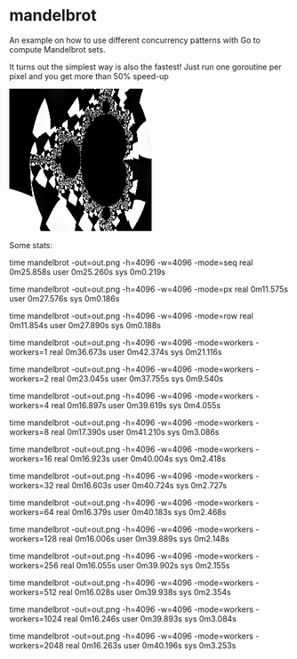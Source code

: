 mandelbrot
==========

An example on how to use different concurrency patterns with Go to compute Mandelbrot sets.

It turns out the simplest way is also the fastest!
Just run one goroutine per pixel and you get more than 50% speed-up

![A cool mandelbrot](/mandelbrot.png "Mandelbrot set")

Some stats:

  time mandelbrot -out=out.png -h=4096 -w=4096 -mode=seq
  real	0m25.858s
  user	0m25.260s
  sys	0m0.219s
  
  time mandelbrot -out=out.png -h=4096 -w=4096 -mode=px
  real	0m11.575s
  user	0m27.576s
  sys	0m0.186s
  
  time mandelbrot -out=out.png -h=4096 -w=4096 -mode=row
  real	0m11.854s
  user	0m27.890s
  sys	0m0.188s
  
  time mandelbrot -out=out.png -h=4096 -w=4096 -mode=workers -workers=1
  real	0m36.673s
  user	0m42.374s
  sys	0m21.116s
  
  time mandelbrot -out=out.png -h=4096 -w=4096 -mode=workers -workers=2
  real	0m23.045s
  user	0m37.755s
  sys	0m9.540s
  
  time mandelbrot -out=out.png -h=4096 -w=4096 -mode=workers -workers=4
  real	0m16.897s
  user	0m39.619s
  sys	0m4.055s
  
  time mandelbrot -out=out.png -h=4096 -w=4096 -mode=workers -workers=8
  real	0m17.390s
  user	0m41.210s
  sys	0m3.086s
  
  time mandelbrot -out=out.png -h=4096 -w=4096 -mode=workers -workers=16
  real	0m16.923s
  user	0m40.004s
  sys	0m2.418s
  
  time mandelbrot -out=out.png -h=4096 -w=4096 -mode=workers -workers=32
  real	0m16.603s
  user	0m40.724s
  sys	0m2.727s
  
  time mandelbrot -out=out.png -h=4096 -w=4096 -mode=workers -workers=64
  real	0m16.379s
  user	0m40.183s
  sys	0m2.468s
  
  time mandelbrot -out=out.png -h=4096 -w=4096 -mode=workers -workers=128
  real	0m16.006s
  user	0m39.889s
  sys	0m2.148s
  
  time mandelbrot -out=out.png -h=4096 -w=4096 -mode=workers -workers=256
  real	0m16.055s
  user	0m39.902s
  sys	0m2.155s
  
  time mandelbrot -out=out.png -h=4096 -w=4096 -mode=workers -workers=512
  real	0m16.028s
  user	0m39.938s
  sys	0m2.354s
  
  time mandelbrot -out=out.png -h=4096 -w=4096 -mode=workers -workers=1024
  real	0m16.246s
  user	0m39.893s
  sys	0m3.084s
  
  time mandelbrot -out=out.png -h=4096 -w=4096 -mode=workers -workers=2048
  real	0m16.263s
  user	0m40.196s
  sys	0m3.253s
